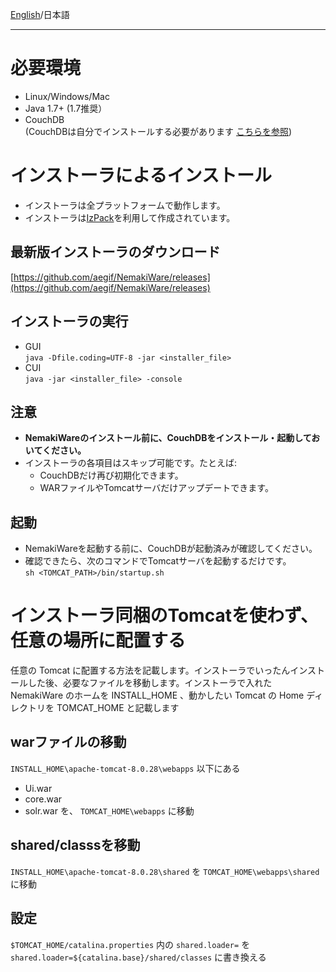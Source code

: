 [English](https://github.com/aegif/NemakiWare/wiki/Install%28NemakiWare%29)/日本語 
***
# 必要環境
- Linux/Windows/Mac
- Java 1.7+ (1.7推奨）
- CouchDB  
  (CouchDBは自分でインストールする必要があります [こちらを参照](https://github.com/aegif/NemakiWare/wiki/%E3%82%A4%E3%83%B3%E3%82%B9%E3%83%88%E3%83%BC%E3%83%AB%28CouchDB%29))


# インストーラによるインストール
- インストーラは全プラットフォームで動作します。
- インストーラは[IzPack](http://izpack.org/)を利用して作成されています。

## 最新版インストーラのダウンロード
[https://github.com/aegif/NemakiWare/releases](https://github.com/aegif/NemakiWare/releases)

## インストーラの実行
- GUI  
  `java -Dfile.coding=UTF-8 -jar <installer_file>`  
- CUI  
  `java -jar <installer_file> -console`  
 
## 注意
  - **NemakiWareのインストール前に、CouchDBをインストール・起動しておいてください。**  
  - インストーラの各項目はスキップ可能です。たとえば:  
    - CouchDBだけ再び初期化できます。
    - WARファイルやTomcatサーバだけアップデートできます。

## 起動
- NemakiWareを起動する前に、CouchDBが起動済みが確認してください。
- 確認できたら、次のコマンドでTomcatサーバを起動するだけです。  
  `sh <TOMCAT_PATH>/bin/startup.sh`

# インストーラ同梱のTomcatを使わず、任意の場所に配置する
任意の Tomcat に配置する方法を記載します。インストーラでいったんインストールした後、必要なファイルを移動します。インストーラで入れた NemakiWare のホームを INSTALL_HOME 、動かしたい Tomcat の Home ディレクトリを TOMCAT_HOME と記載します

## warファイルの移動

`INSTALL_HOME\apache-tomcat-8.0.28\webapps`
以下にある
* Ui.war
* core.war
* solr.war
を、
`TOMCAT_HOME\webapps`
に移動

## shared/classsを移動
`INSTALL_HOME\apache-tomcat-8.0.28\shared`
を
`TOMCAT_HOME\webapps\shared`
に移動

## 設定
`$TOMCAT_HOME/catalina.properties`
内の
`shared.loader=`
を
`shared.loader=${catalina.base}/shared/classes`
に書き換える
